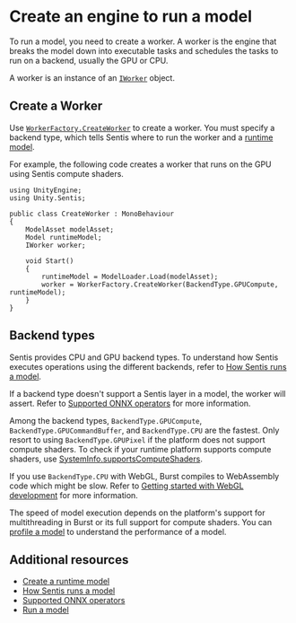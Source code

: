 # Create an engine to run a model

To run a model, you need to create a worker. A worker is the engine that breaks the model down into executable tasks and schedules the tasks to run on a backend, usually the GPU or CPU.

A worker is an instance of an [`IWorker`](xref:Unity.Sentis.IWorker) object.

## Create a Worker

Use [`WorkerFactory.CreateWorker`](xref:Unity.Sentis.ModelAssetExtensions.CreateWorker(Unity.Sentis.ModelAsset,Unity.Sentis.DeviceType,System.Boolean)) to create a worker. You must specify a backend type, which tells Sentis where to run the worker and a [runtime model](import-a-model-file.md#create-a-runtime-model).

For example, the following code creates a worker that runs on the GPU using Sentis compute shaders.

```
using UnityEngine;
using Unity.Sentis;

public class CreateWorker : MonoBehaviour
{
    ModelAsset modelAsset;
    Model runtimeModel;
    IWorker worker;

    void Start()
    {
        runtimeModel = ModelLoader.Load(modelAsset);
        worker = WorkerFactory.CreateWorker(BackendType.GPUCompute, runtimeModel);
    }
}
```

## Backend types

Sentis provides CPU and GPU backend types. To understand how Sentis executes operations using the different backends, refer to [How Sentis runs a model](how-sentis-runs-a-model.md).

If a backend type doesn't support a Sentis layer in a model, the worker will assert. Refer to [Supported ONNX operators](supported-operators.md) for more information.

Among the backend types, `BackendType.GPUCompute`, `BackendType.GPUCommandBuffer`, and `BackendType.CPU` are the fastest. Only resort to using `BackendType.GPUPixel` if the platform does not support compute shaders. To check if your runtime platform supports compute shaders, use [SystemInfo.supportsComputeShaders](https://docs.unity3d.com/2023.2/Documentation/ScriptReference/SystemInfo-supportsComputeShaders.html).

If you use `BackendType.CPU` with WebGL, Burst compiles to WebAssembly code which might be slow. Refer to [Getting started with WebGL development](https://docs.unity3d.com/Documentation/Manual/webgl-gettingstarted.html) for more information.

The speed of model execution depends on the platform's support for multithreading in Burst or its full support for compute shaders. You can [profile a model](profile-a-model.md) to understand the performance of a model.

## Additional resources

- [Create a runtime model](import-a-model-file.md#create-a-runtime-model)
- [How Sentis runs a model](how-sentis-runs-a-model.md)
- [Supported ONNX operators](supported-operators.md)
- [Run a model](run-a-model.md)

